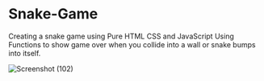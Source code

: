 # Snake-Game
Creating a snake game using Pure HTML CSS and JavaScript
Using Functions to show game over when you collide into a wall or snake bumps into itself.

![Screenshot (102)](https://github.com/YogeshRauthan/Snake-Game/assets/157008951/686b7783-c7c7-45aa-b82a-78cbaf2c4c04)

